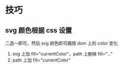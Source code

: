 
# 技巧

## svg 颜色根据 css 设置

二选一即可，然后 svg 颜色即可跟随 dom 上的 color 变化
1. svg 上加 fill="currentColor"，path 上删掉 fill="..."
2. path 上加 fill="currentColor"